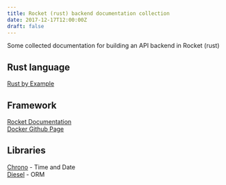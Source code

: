 ```yaml
---
title: Rocket (rust) backend documentation collection
date: 2017-12-17T12:00:00Z
draft: false
---
```

Some collected documentation for building an API backend in Rocket (rust)  

## Rust language
[Rust by Example](https://rustbyexample.com/index.html)  

## Framework
[Rocket Documentation](https://rocket.rs/guide/overview/)  
[Docker Github Page](https://github.com/SergioBenitez/Rocket)  

## Libraries
[Chrono](https://github.com/chronotope/chrono) - Time and Date  
[Diesel](https://diesel.rs/guides/getting-started/) - ORM  

